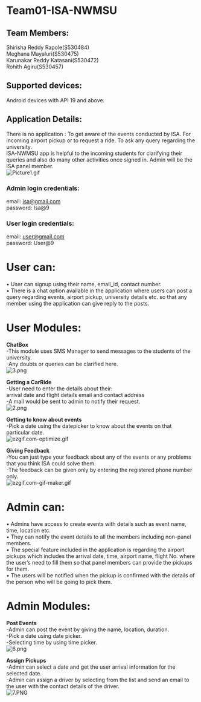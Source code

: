 # Team01-ISA-NWMSU

## Team Members:
Shirisha Reddy Rapole(S530484)  
Meghana Mayaluri(S530475)  
Karunakar Reddy Katasani(S530472)  
Rohith Agiru(S530457)  

## Supported devices:  
Android devices with API 19 and above.  

## Application Details: 
There is no application :
To get aware of the events conducted by ISA.
For incoming airport pickup or to request a ride.
To ask any query regarding the university.   
ISA-NWMSU app is helpful to the incoming students for clarifying their queries and also do many other activities once signed in.
Admin will be the ISA panel member.  
![Picture1.gif](https://bitbucket.org/repo/Agpdpb7/images/970229041-Picture1.gif)

### Admin login credentials:
email: isa@gmail.com  
password: Isa@9

### User login credentials:
email: user@gmail.com  
password: User@9

# User can:  

•	User can signup using their name, email_id, contact number.   
•	There is a chat option available in the application where users can post a query regarding events, airport pickup, university details etc. so that any member using the application can give reply to the posts.

# User Modules:
**ChatBox**  
-This module uses SMS Manager to send messages to the students of the university.  
-Any doubts or queries can be clarified here.  
![3.png](https://bitbucket.org/repo/Agpdpb7/images/4172374181-3.png)

**Getting a CarRide**  
-User need to enter the details about their:  
        arrival date and flight details
        email and contact address  
-A mail would be sent to admin to notify their request.  
![2.png](https://bitbucket.org/repo/Agpdpb7/images/3612104768-2.png)


**Getting to know about events**  
-Pick a date using the datepicker to know about the events on that particular date.  
![ezgif.com-optimize.gif](https://bitbucket.org/repo/Agpdpb7/images/1253276971-ezgif.com-optimize.gif)

**Giving Feedback**  
-You can just type your feedback about any of the events or any problems that you think ISA could solve them.  
-The feedback can be given only by entering the registered phone number only.  
![ezgif.com-gif-maker.gif](https://bitbucket.org/repo/Agpdpb7/images/3449232033-ezgif.com-gif-maker.gif)

# Admin can:  

•	Admins have access to create events with details such as event name, time, location etc.  
•	They can notify the event details to all the members including non-panel members.  
•	The special feature included in the application is regarding the airport pickups which includes the arrival date, time, airport name, flight No. where the user’s need to fill them so that panel members can provide the pickups for them.  
•	The users will be notified when the pickup is confirmed with the details of the person who will be going to pick them.    

# Admin Modules:
**Post Events**  
-Admin can post the event by giving the name, location, duration.  
-Pick a date using date picker.  
-Selecting time by using time picker.  
![6.png](https://bitbucket.org/repo/Agpdpb7/images/2579469848-6.png)

**Assign Pickups**  
-Admin can select a date and get the user arrival information for the selected date.  
-Admin can assign a driver by selecting from the list and send an email to the user with the contact details of the driver.  
![7.PNG](https://bitbucket.org/repo/Agpdpb7/images/4005659241-7.PNG)

